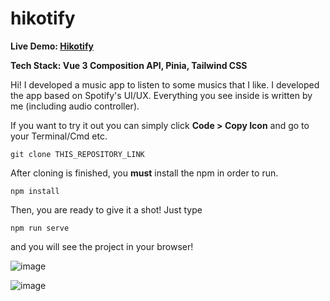 # hikotify
**Live Demo:  [Hikotify](http://hikotify.hicaku.com/)**

**Tech Stack: Vue 3 Composition API, Pinia, Tailwind CSS**

Hi! I developed a music app to listen to some musics that I like. I developed the app based on Spotify's UI/UX. Everything you see inside is written by me (including audio controller). 

If you want to try it out you can simply click **Code > Copy Icon** and go to your Terminal/Cmd etc.

    git clone THIS_REPOSITORY_LINK

After cloning is finished, you **must** install the npm in order to run.

    npm install
    
Then, you are ready to give it a shot! Just type

    npm run serve
and you will see the project in your browser!

![image](https://user-images.githubusercontent.com/40501852/169838645-773cb718-afe3-490e-986b-9dc188aae762.png)

![image](https://user-images.githubusercontent.com/40501852/169838763-1232e59c-5875-4dd6-8e3d-37f206af7a3e.png)
